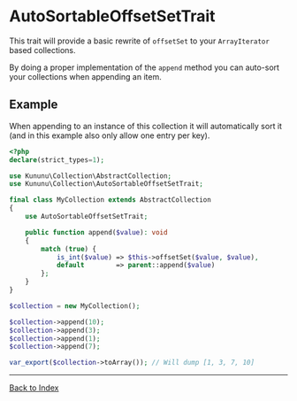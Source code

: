 # AutoSortableOffsetSetTrait

This trait will provide a basic rewrite of `offsetSet` to your `ArrayIterator` based collections.

By doing a proper implementation of the `append` method you can auto-sort your collections when appending an item.

## Example

When appending to an instance of this collection it will automatically sort it (and in this example also only allow one entry per key).

```php
<?php
declare(strict_types=1);

use Kununu\Collection\AbstractCollection;
use Kununu\Collection\AutoSortableOffsetSetTrait;

final class MyCollection extends AbstractCollection
{
    use AutoSortableOffsetSetTrait;

    public function append($value): void
    {
        match (true) {
            is_int($value) => $this->offsetSet($value, $value),
            default        => parent::append($value)
        };
    }
}

$collection = new MyCollection();

$collection->append(10);
$collection->append(3);
$collection->append(1);
$collection->append(7);

var_export($collection->toArray()); // Will dump [1, 3, 7, 10]
```

---

[Back to Index](../README.md)
